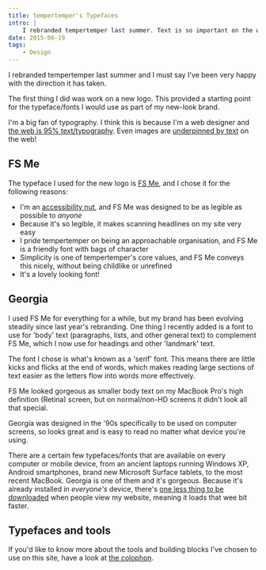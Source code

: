 ```yaml
---
title: tempertemper's Typefaces
intro: |
    I rebranded tempertemper last summer. Text is so important on the web that it made perfect sense to make typography one of the first things to tackle.
date: 2015-06-19
tags:
    - Design
---
```


I rebranded tempertemper last summer and I must say I've been very happy with the direction it has taken.

The first thing I did was work on a new logo. This provided a starting point for the typeface/fonts I would use as part of my new-look brand.

I'm a big fan of typography. I think this is because I'm a web designer and [the web is 95% text/typography](https://ia.net/know-how/the-web-is-all-about-typography-period). Even images are [underpinned by text](/blog/image-alt-text) on the web!


## FS Me

The typeface I used for the new logo is [FS Me](http://www.fontsmith.com/fonts/fs-me), and I chose it for the following reasons:

- I'm an [accessibility nut](/blog/disability-on-the-web), and FS Me was designed to be as legible as possible to _anyone_
- Because it's so legible, it makes scanning headlines on my site very easy
- I pride tempertemper on being an approachable organisation, and FS Me is a friendly font with bags of character
- Simplicity is one of tempertemper's core values, and FS Me conveys this nicely, without being childlike or unrefined
- It's a lovely looking font!


## Georgia

I used FS Me for everything for a while, but my brand has been evolving steadily since last year's rebranding. One thing I recently added is a font to use for 'body' text (paragraphs, lists, and other general text) to complement FS Me, which I now use for headings and other 'landmark' text.

The font I chose is what's known as a 'serif' font. This means there are little kicks and flicks at the end of words, which makes reading large sections of text easier as the letters flow into words more effectively.

FS Me looked gorgeous as smaller body text on my MacBook Pro's high definition (Retina) screen, but on normal/non-HD screens it didn't look all that special.

Georgia was designed in the '90s specifically to be used on computer screens, so looks great and is easy to read no matter what device you're using.

There are a certain few typefaces/fonts that are available on every computer or mobile device, from an ancient laptops running Windows XP, Android smartphones, brand new Microsoft Surface tablets, to the most recent MacBook. Georgia is one of them and it's gorgeous. Because it's already installed in _everyone's_ device, there's [one less thing to be downloaded](/blog/webfonts) when people view my website, meaning it loads  that wee bit faster.


## Typefaces and tools

If you'd like to know more about the tools and building blocks I've chosen to use on this site, have a look at [the colophon](/about/colophon).
